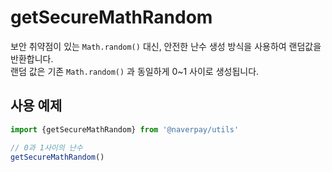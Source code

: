 # getSecureMathRandom

보안 취약점이 있는 `Math.random()` 대신, 안전한 난수 생성 방식을 사용하여 랜덤값을 반환합니다.  
랜덤 값은 기존 `Math.random()` 과 동일하게 0~1 사이로 생성됩니다.

## 사용 예제

```typescript
import {getSecureMathRandom} from '@naverpay/utils'

// 0과 1사이의 난수
getSecureMathRandom()
```

